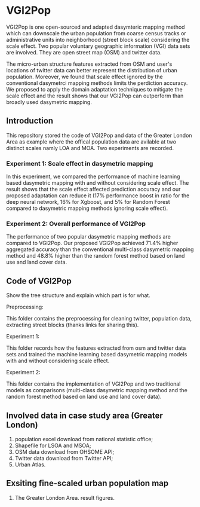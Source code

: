 # VGI2Pop
VGI2Pop is one open-sourced and adapted dasymteric mapping method which can downscale the urban population from coarse census tracks or administrative units into neighborhood (street block scale) considering the scale effect. Two popular voluntary geographic information (VGI) data sets are involved. They are open street map (OSM) and twitter data. 

The micro-urban structure features extracted from OSM and user's locations of twitter data can better represent the distribution of urban population. Moreover, we found that scale effect ignored by the conventional dasymetrci mapping methods limits the perdiction accuracy.
We proposed to apply the domain adaptation techniques to mitigate the scale effect and the result shows that our VGI2Pop can outperform than broadly used dasymetric mapping.

## Introduction 
This repository stored the code of VGI2Pop and data of the Greater London Area as example where the offical population data are avilable at two distinct scales namly LOA and MOA. 
Two experiments are recorded. 

### Experiment 1: Scale effect in dasymetric mapping
In this experiment, we compared the performance of machine learning based dasymetric mapping with and without considering scale effect. The result shows that the scale effect affected prediction accuracy and our proposed adaptation can reduce it (17% performance boost in ratio for the deep neural network, 16% for Xgboost, and 5% for Random Forest compared to dasymetric mapping methods ignoring scale effect).

### Experiment 2: Overall performance of VGI2Pop
The performance of two popular dasymetric mapping methods are compared to VGI2Pop. Our proposed VGI2Pop achieved 71.4% higher aggregated accuracy than the conventional multi-class dasymetric mapping method and 48.8% higher than the random forest method based on land use and land cover data.


## Code of VGI2Pop

Show the tree structure and explain which part is for what.

Preprocessing:

This folder contains the preprocessing for cleaning twitter, population data, extracting street blocks (thanks links for sharing this).

Experiment 1:

This folder records how the features extracted from osm and twitter data sets and trained the machine learning based dasymetric mapping models with and without considering scale effect.

Experiment 2: 

This folder contains the implementation of VGI2Pop and two traditional models as comparisons (multi-class dasymetric mapping method and the random forest method based on land use and land cover data). 

## Involved data in case study area (Greater London)
1. population excel download from national statistic office;
2. Shapefile for LSOA and MSOA;
3. OSM data download from OHSOME API;
4. Twitter data download from Twitter API;
5. Urban Atlas.


## Exsiting fine-scaled urban population map

1. The Greater London Area.
result figures.



